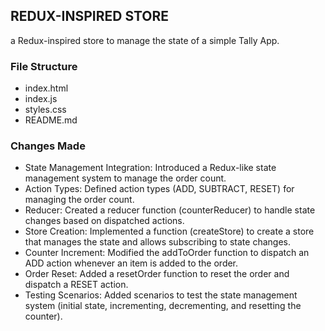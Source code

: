 ## REDUX-INSPIRED STORE
 a Redux-inspired store to manage the state of a simple Tally App.

### File Structure
- index.html
- index.js
- styles.css
- README.md

### Changes Made
- State Management Integration: Introduced a Redux-like state management system to manage the order count.
- Action Types: Defined action types (ADD, SUBTRACT, RESET) for managing the order count.
- Reducer: Created a reducer function (counterReducer) to handle state changes based on dispatched actions.
- Store Creation: Implemented a function (createStore) to create a store that manages the state and allows subscribing to state changes.
- Counter Increment: Modified the addToOrder function to dispatch an ADD action whenever an item is added to the order.
- Order Reset: Added a resetOrder function to reset the order and dispatch a RESET action.
- Testing Scenarios: Added scenarios to test the state management system (initial state, incrementing, decrementing, and resetting the counter).